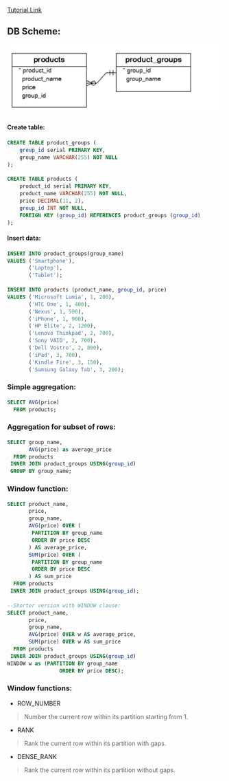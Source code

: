 [Tutorial Link](https://www.postgresqltutorial.com/postgresql-window-function/)

## DB Scheme:
![Alt text](image.png)

#### Create table:
```sql
CREATE TABLE product_groups (
    group_id serial PRIMARY KEY,
    group_name VARCHAR(255) NOT NULL
);

CREATE TABLE products (
    product_id serial PRIMARY KEY,
    product_name VARCHAR(255) NOT NULL,
    price DECIMAL(11, 2),
    group_id INT NOT NULL,
    FOREIGN KEY (group_id) REFERENCES product_groups (group_id)
);
```

#### Insert data:
```sql
INSERT INTO product_groups(group_name)
VALUES ('Smartphone'),
       ('Laptop'),
       ('Tablet');

INSERT INTO products (product_name, group_id, price)
VALUES ('Microsoft Lumia', 1, 200),
       ('HTC One', 1, 400),
       ('Nexus', 1, 500),
       ('iPhone', 1, 900),
       ('HP Elite', 2, 1200),
       ('Lenovo Thinkpad', 2, 700),
       ('Sony VAIO', 2, 700),
       ('Dell Vostro', 2, 800),
       ('iPad', 3, 700),
       ('Kindle Fire', 3, 150),
       ('Samsung Galaxy Tab', 3, 200);
```

### Simple aggregation:
```sql
SELECT AVG(price)
  FROM products;
```

### Aggregation for subset of rows:
```sql
SELECT group_name,
       AVG(price) as average_price
  FROM products
 INNER JOIN product_groups USING(group_id)
 GROUP BY group_name;
```

### Window function:
```sql
SELECT product_name,
       price,
       group_name,
       AVG(price) OVER (
        PARTITION BY group_name
        ORDER BY price DESC
       ) AS average_price,
       SUM(price) OVER (
        PARTITION BY group_name
        ORDER BY price DESC
       ) AS sum_price
  FROM products
 INNER JOIN product_groups USING(group_id);

--Shorter version with WINDOW clause:
SELECT product_name,
       price,
       group_name,
       AVG(price) OVER w AS average_price,
       SUM(price) OVER w AS sum_price
  FROM products
 INNER JOIN product_groups USING(group_id)
WINDOW w as (PARTITION BY group_name
                 ORDER BY price DESC);
```

### Window functions:
- ROW_NUMBER
> Number the current row within its partition starting from 1.

- RANK
> Rank the current row within its partition with gaps.

- DENSE_RANK
>  Rank the current row within its partition without gaps.

